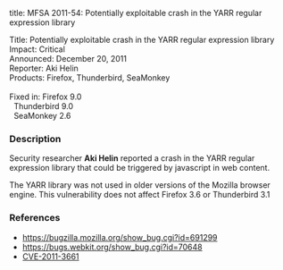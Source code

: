 title: MFSA 2011-54: Potentially exploitable crash in the YARR regular expression library

<p>
<span class="label">Title:</span>      Potentially exploitable crash in the YARR regular expression library<br/>
<span class="label">Impact:</span>     Critical<br/>
<span class="label">Announced:</span>  December 20, 2011<br/>
<span class="label">Reporter:</span>   Aki Helin<br/>
<span class="label">Products:</span>   Firefox, Thunderbird, SeaMonkey<br/>
<br/>
<span class="label">Fixed in:</span>   Firefox 9.0<br/>
<span class="label">&#160;</span>      Thunderbird 9.0<br/>
<span class="label">&#160;</span>      SeaMonkey 2.6<br/>
</p>


<h3>Description</h3>

<p>Security researcher <strong>Aki Helin</strong> reported a crash
in the YARR regular expression library that could be triggered by
javascript in web content.
</p>

<p class="note">The YARR library was not used in older versions of
the Mozilla browser engine. This vulnerability does not affect
Firefox 3.6 or Thunderbird 3.1
</p>

<h3>References</h3>

<ul>
  <li><a href="https://bugzilla.mozilla.org/show_bug.cgi?id=691299">
       https://bugzilla.mozilla.org/show_bug.cgi?id=691299</a></li>
  <li><a href="https://bugs.webkit.org/show_bug.cgi?id=70648">
       https://bugs.webkit.org/show_bug.cgi?id=70648</a></li>
  <li><a href="http://cve.mitre.org/cgi-bin/cvename.cgi?name=CVE-2011-3661" class="ex-ref">CVE-2011-3661</a></li>
</ul>




